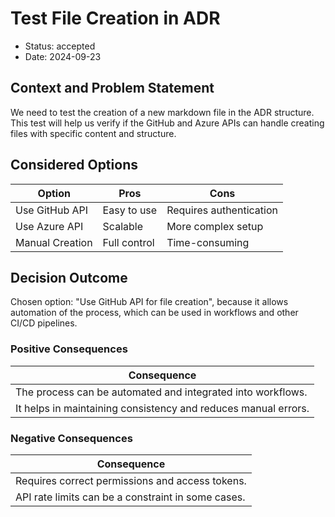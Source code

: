 # Test File Creation in ADR

* Status: accepted
* Date: 2024-09-23

## Context and Problem Statement

We need to test the creation of a new markdown file in the ADR structure. This test will help us verify if the GitHub and Azure APIs can handle creating files with specific content and structure.

## Considered Options

| Option                      | Pros                                      | Cons                                    |
|-----------------------------|-------------------------------------------|-----------------------------------------|
| Use GitHub API              |  Easy to use                              | Requires authentication               |
| Use Azure API               |  Scalable                                 | More complex setup                    |
| Manual Creation             |  Full control                             | Time-consuming                        |



## Decision Outcome

Chosen option: "Use GitHub API for file creation", because it allows automation of the process, which can be used in workflows and other CI/CD pipelines.

### Positive Consequences

| Consequence                                      |
|--------------------------------------------------|
| The process can be automated and integrated into workflows. |
| It helps in maintaining consistency and reduces manual errors. |

### Negative Consequences

| Consequence                                      |
|--------------------------------------------------|
| Requires correct permissions and access tokens.   |
| API rate limits can be a constraint in some cases. |
